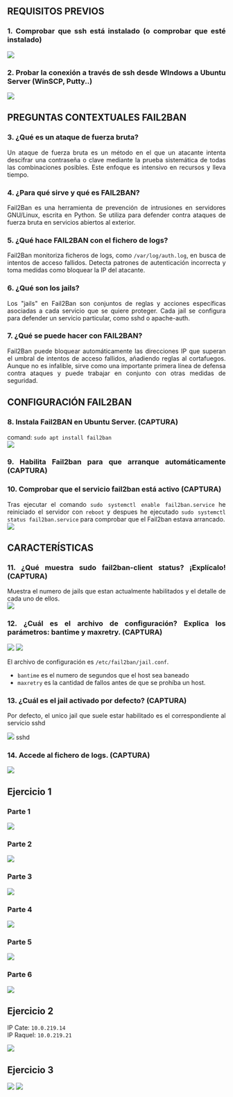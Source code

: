<div style="text-align: justify;">

## REQUISITOS PREVIOS
### 1. Comprobar que ssh está instalado (o comprobar que esté instalado)
![](./res/ssh.png)

### 2. Probar la conexión a través de ssh desde WIndows a Ubuntu Server (WinSCP, Putty..)
![](./res/Captura%20de%20pantalla%202023-11-29%20163033.png)

## PREGUNTAS CONTEXTUALES FAIL2BAN
### 3. ¿Qué es un ataque de fuerza bruta?
Un ataque de fuerza bruta es un método en el que un atacante intenta descifrar una contraseña o clave mediante la prueba sistemática de todas las combinaciones posibles. Este enfoque es intensivo en recursos y lleva tiempo.
### 4. ¿Para qué sirve y qué es FAIL2BAN?
Fail2Ban es una herramienta de prevención de intrusiones en servidores GNU/Linux, escrita en Python. Se utiliza para defender contra ataques de fuerza bruta en servicios abiertos al exterior.
### 5. ¿Qué hace FAIL2BAN con el fichero de logs?
Fail2Ban monitoriza ficheros de logs, como `/var/log/auth.log`, en busca de intentos de acceso fallidos. Detecta patrones de autenticación incorrecta y toma medidas como bloquear la IP del atacante.
### 6. ¿Qué son los jails?
Los "jails" en Fail2Ban son conjuntos de reglas y acciones específicas asociadas a cada servicio que se quiere proteger. Cada jail se configura para defender un servicio particular, como sshd o apache-auth.
### 7. ¿Qué se puede hacer con FAIL2BAN?
Fail2Ban puede bloquear automáticamente las direcciones IP que superan el umbral de intentos de acceso fallidos, añadiendo reglas al cortafuegos. Aunque no es infalible, sirve como una importante primera línea de defensa contra ataques y puede trabajar en conjunto con otras medidas de seguridad.

## CONFIGURACIÓN FAIL2BAN
### 8. Instala Fail2BAN en Ubuntu Server. (CAPTURA)
comand: `sudo apt install fail2ban`  
![](./res/InstallFail2ban.png)

### 9. Habilita Fail2ban para que arranque automáticamente (CAPTURA)
### 10. Comprobar que el servicio fail2ban está activo (CAPTURA)
Tras ejecutar el comando `sudo systemctl enable fail2ban.service` he reiniciado el servidor con `reboot` y despues he ejecutado `sudo systemctl status fail2ban.service` para comprobar que el Fail2ban estava arrancado.  
![](./res/Fail2banRestart.png)

## CARACTERÍSTICAS
### 11. ¿Qué muestra sudo fail2ban-client status? ¡Explícalo! (CAPTURA)
Muestra el numero de jails que estan actualmente habilitados y el detalle de cada uno de ellos.  
![](./res/fail2banClient.png)

### 12. ¿Cuál es el archivo de configuración? Explica los parámetros: bantime y maxretry. (CAPTURA)
![](./res/conf.png)
![](./res/conf2.png)

El archivo de configuración es `/etc/fail2ban/jail.conf`.
- `bantime` es el numero de segundos que el host sea baneado
- `maxretry` es la cantidad de fallos antes de que se prohíba un host.

### 13. ¿Cuál es el jail activado por defecto? (CAPTURA)
Por defecto, el unico jail que suele estar habilitado es el correspondiente al servicio sshd

![](./res/pregunta13Creo.png)
sshd
### 14. Accede al fichero de logs. (CAPTURA)
![](./res/act14.png)

## Ejercicio 1
### Parte 1
![](./res/Captura%20de%20pantalla%202023-11-29%20163033.png)
### Parte 2
![](./res/ej1-2.png)
### Parte 3
![](./res/ej1-3.png)
### Parte 4
![](./res/ej1-4.png)
### Parte 5
![](./res/ej1-5.png)
### Parte 6
![](./res/ej1-6.png)

## Ejercicio 2
IP Cate: `10.0.219.14`  
IP Raquel: `10.0.219.21`

![](./res/ej2-comand.png)

## Ejercicio 3
![](./res/ej3-conf.png)
![](./res/ej3.png)
</div>